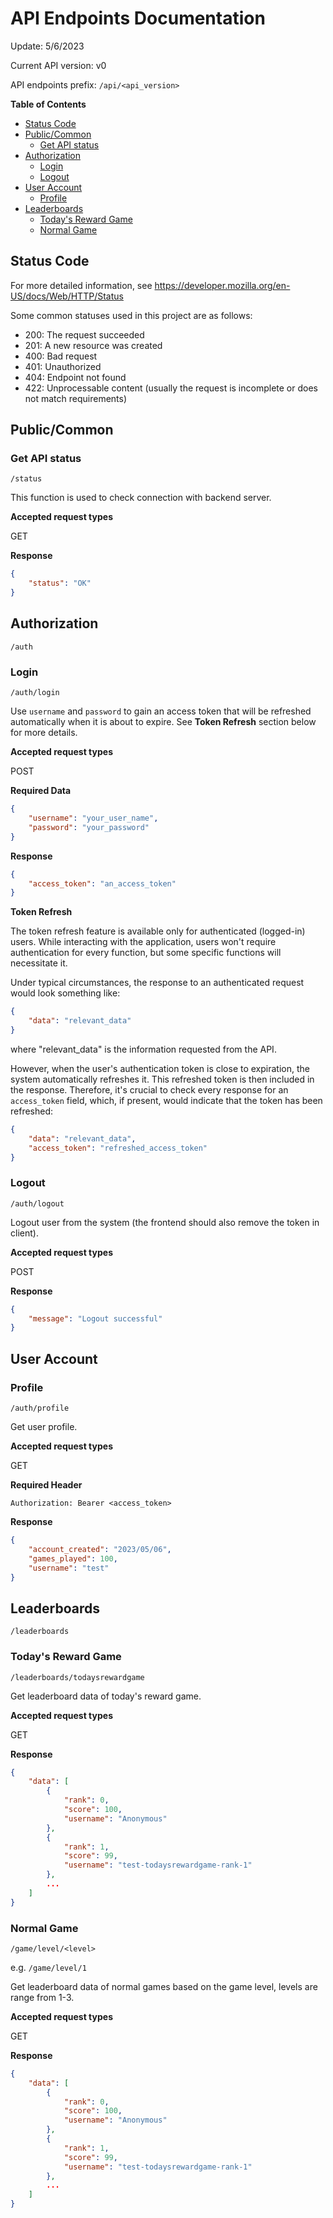 # API Endpoints Documentation

Update: 5/6/2023

Current API version: v0

API endpoints prefix: `/api/<api_version>`

**Table of Contents**
- [Status Code](#status-code)
- [Public/Common](#publiccommon)
  - [Get API status](#get-api-status)
- [Authorization](#authorization)
  - [Login](#login)
  - [Logout](#logout)
- [User Account](#user-account)
  - [Profile](#profile)
- [Leaderboards](#leaderboards)
  - [Today's Reward Game](#todays-reward-game)
  - [Normal Game](#normal-game)


## Status Code

For more detailed information, see https://developer.mozilla.org/en-US/docs/Web/HTTP/Status

Some common statuses used in this project are as follows:

- 200: The request succeeded
- 201: A new resource was created
- 400: Bad request
- 401: Unauthorized
- 404: Endpoint not found
- 422: Unprocessable content (usually the request is incomplete or does not match requirements)

## Public/Common

### Get API status

`/status`

This function is used to check connection with backend server.

**Accepted request types**

GET

**Response**

```json
{
    "status": "OK"
}
```

## Authorization

`/auth`

### Login

`/auth/login`

Use `username` and `password` to gain an access token that will be refreshed automatically when it is about to expire. See **Token Refresh** section below for more details.

**Accepted request types**

POST

**Required Data**

```json
{
	"username": "your_user_name",
	"password": "your_password"
}
```

**Response**

```json
{
    "access_token": "an_access_token"
}
```

**Token Refresh**

The token refresh feature is available only for authenticated (logged-in) users. While interacting with the application, users won't require authentication for every function, but some specific functions will necessitate it.

Under typical circumstances, the response to an authenticated request would look something like:

```json
{
	"data": "relevant_data"
}
```

where "relevant_data" is the information requested from the API.

However, when the user's authentication token is close to expiration, the system automatically refreshes it. This refreshed token is then included in the response. Therefore, it's crucial to check every response for an `access_token` field, which, if present, would indicate that the token has been refreshed:

```json
{
	"data": "relevant_data",
	"access_token": "refreshed_access_token"
}
```

### Logout

`/auth/logout`

Logout user from the system (the frontend should also remove the token in client).

**Accepted request types**

POST

**Response**

```json
{
	"message": "Logout successful"
}
```

## User Account

### Profile

`/auth/profile`

Get user profile.

**Accepted request types**

GET

**Required Header**

`Authorization: Bearer <access_token>`

**Response**

```json
{
    "account_created": "2023/05/06",
    "games_played": 100,
    "username": "test"
}
```

## Leaderboards

`/leaderboards`

### Today's Reward Game

`/leaderboards/todaysrewardgame`

Get leaderboard data of today's reward game.

**Accepted request types**

GET

**Response**

```json
{
    "data": [
        {
            "rank": 0,
            "score": 100,
            "username": "Anonymous"
        },
        {
            "rank": 1,
            "score": 99,
            "username": "test-todaysrewardgame-rank-1"
        },
        ...
    ]
}
```

### Normal Game

`/game/level/<level>`

e.g. `/game/level/1`

Get leaderboard data of normal games based on the game level, levels are range from 1-3.

**Accepted request types**

GET

**Response**

```json
{
    "data": [
        {
            "rank": 0,
            "score": 100,
            "username": "Anonymous"
        },
        {
            "rank": 1,
            "score": 99,
            "username": "test-todaysrewardgame-rank-1"
        },
        ...
    ]
}
```

